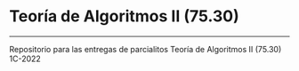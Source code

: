# Teoría de Algoritmos II (75.30)
---
Repositorio para las entregas de parcialitos Teoría de Algoritmos II (75.30) 1C-2022